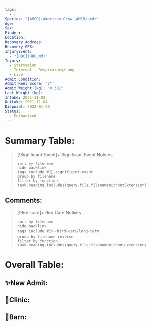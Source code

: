 ```yaml
---
tags:
  - 🦅
Species: "[AMCR](American-Crow-(AMCR).md)"
Age: 
Sex: 
Finder: 
Location: 
Recovery Address: 
Recovery GPS: 
InjuryEvent:
  - "[HBC](HBC.md)"
Injury:
  - Starvation
  - Internal - Respiratory/Lung
  - Lice
Admit Condition: 
Admit Keel Score: "2"
Admit Weight (kg): "0.381"
Last Weight (kg): 
Intake: 2021-11-02
Outtake: 2021-11-04
Disposal: 2022-01-20
Status:
  - Euthanized
---
```


# Summary Table:

> [!Significant-Event]+ Significant Event Notices
>   ```tasks 
>   sort by filename
>   hide backlink
>   tags include #🦅💥-significant-event
>   group by filename 
>   filter by function task.heading.includes(query.file.filenameWithoutExtension)
>   ```

## Comments:

> [!Bird-care]+ Bird Care Notices
>   ```tasks 
>   sort by filename
>   hide backlink
>   tags include #🦅🩺-bird-care/long-term 
>   group by filename reverse
>   filter by function task.heading.includes(query.file.filenameWithoutExtension)
>   ```

# Overall Table:

## ✨New Admit:



## 🏥Clinic:



## 🏡Barn:


